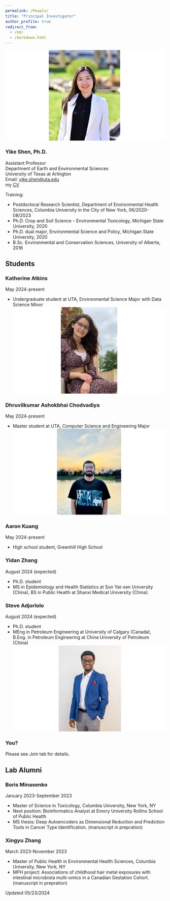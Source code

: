 ```yaml
---
permalink: /People/
title: "Principal Investigator"
author_profile: true
redirect_from: 
  - /md/
  - /markdown.html
---
```


![](webpeopleme.png)

### Yike Shen, Ph.D.
Assistant Professor \
Department of Earth and Environmental Sciences \
University of Texas at Arlington \
Email: yike.shen@uta.edu \
my [CV](https://github.com/YikeShen/Shen-Yike_CV/blob/master/CV_Shen%2CYike_02072024.pdf) 

Training: 
* Postdoctoral Research Scientist, Department of Environmental Health Sciences, Columbia University in the City of New York, 06/2020-08/2023
* Ph.D. Crop and Soil Science – Environmental Toxicology, Michigan State University, 2020
* Ph.D. dual major, Environmental Science and Policy, Michigan State University, 2020
* B.Sc. Environmental and Conservation Sciences, University of Alberta, 2016

## Students

### Katherine Atkins
May 2024-present
- Undergraduate student at UTA, Environmental Science Major with Data Science Minor
![](KatyPic.png)

### Dhruvilkumar Ashokbhai Chodvadiya
May 2024-present
- Master student at UTA, Computer Science and Engineering Major
![](DhruPic.png)
### Aaron Kuang
May 2024-present
- High school student, Greenhill High School

### Yidan Zhang
August 2024 (expected)
- Ph.D. student
- MS in Epidemiology and Health Statistics at Sun Yat-sen University (China), BS in Public Health at Shanxi Medical University (China).

### Steve Adjorlolo
August 2024 (expected)
- Ph.D. student
- MEng in Petroleum Engineering at University of Calgary (Canada), B.Eng. in Petroleum Engineering at China University of Petroleum (China)
![](StevePic.png)

### You?
Please see Join tab for details. 

## Lab Alumni
### Boris Minasenko
January 2023-September 2023
- Master of Science in Toxicology, Columbia University, New York, NY
- Next position: Bioinformatics Analyst at Emory University Rollins School of Public Health
- MS thesis: Deep Autoencoders as Dimensional Reduction and Prediction Tools in Cancer Type Identification. (manuscript in prepration)

### Xingyu Zhang
March 2023-November 2023 
- Master of Public Health in Environmental Health Sciences, Columbia University, New York, NY 
- MPH project: Associations of childhood hair metal exposures with intestinal microbiota multi-omics in a Canadian Gestation Cohort. (manuscript in prepration)

Updated 05/23/2024

